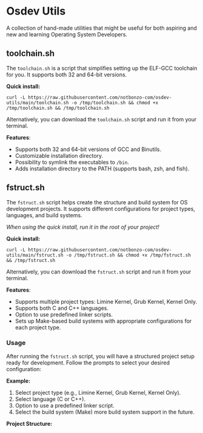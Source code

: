 # Osdev Utils
A collection of hand-made utilities that might be useful for both aspiring and new and learning Operating System Developers.

## toolchain.sh

The `toolchain.sh` is a script that simplifies setting up the ELF-GCC toolchain for you. It supports both 32 and 64-bit versions.

**Quick install:**

    curl -L https://raw.githubusercontent.com/notbonzo-com/osdev-utils/main/toolchain.sh -o /tmp/toolchain.sh && chmod +x /tmp/toolchain.sh && /tmp/toolchain.sh

Alternatively, you can download the `toolchain.sh` script and run it from your terminal.

**Features**:
- Supports both 32 and 64-bit versions of GCC and Binutils.
- Customizable installation directory.
- Possibility to symlink the executables to `/bin`.
- Adds installation directory to the PATH (supports bash, zsh, and fish).

## fstruct.sh

The `fstruct.sh` script helps create the structure and build system for OS development projects. It supports different configurations for project types, languages, and build systems.

*When using the quick install, run it in the root of your project!*

**Quick install:**

    curl -L https://raw.githubusercontent.com/notbonzo-com/osdev-utils/main/fstruct.sh -o /tmp/fstruct.sh && chmod +x /tmp/fstruct.sh && /tmp/fstruct.sh

Alternatively, you can download the `fstruct.sh` script and run it from your terminal.

**Features**:
- Supports multiple project types: Limine Kernel, Grub Kernel, Kernel Only.
- Supports both C and C++ languages.
- Option to use predefined linker scripts.
- Sets up Make-based build systems with appropriate configurations for each project type.

### Usage

After running the `fstruct.sh` script, you will have a structured project setup ready for development. Follow the prompts to select your desired configuration:

**Example:**
1. Select project type (e.g., Limine Kernel, Grub Kernel, Kernel Only).
2. Select language (C or C++).
3. Option to use a predefined linker script.
4. Select the build system (Make) more build system support in the future.

**Project Structure:**
